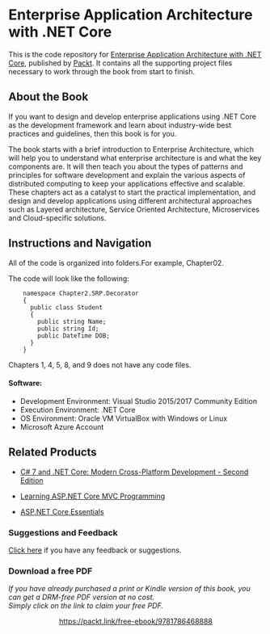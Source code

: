 


# Enterprise Application Architecture with .NET Core
This is the code repository for [Enterprise Application Architecture with .NET Core](https://www.packtpub.com/application-development/enterprise-application-architecture-net-core?utm_source=github&utm_medium=repository&utm_campaign=9781786468888), published by [Packt](https://www.packtpub.com/?utm_source=github). It contains all the supporting project files necessary to work through the book from start to finish.
## About the Book
If you want to design and develop enterprise applications using .NET Core as the development framework and learn about industry-wide best practices and guidelines, then this book is for you.

The book starts with a brief introduction to Enterprise Architecture, which will help you to understand what enterprise architecture is and what the key components are. It will then teach you about the types of patterns and principles for software development and explain the various aspects of distributed computing to keep your applications effective and scalable. These chapters act as a catalyst to start the practical implementation, and design and develop applications using different architectural approaches such as Layered architecture, Service Oriented Architecture, Microservices and Cloud-specific solutions.
## Instructions and Navigation

All of the code is organized into folders.For example, Chapter02.



The code will look like the following:
```
    namespace Chapter2.SRP.Decorator
    {
      public class Student
      {
        public string Name;
        public string Id;
        public DateTime DOB;
      }
    }
```

Chapters 1, 4, 5, 8, and 9 does not have any code files.

#### Software:

* Development Environment: Visual Studio 2015/2017 Community Edition
* Execution Environment: .NET Core
* OS Environment: Oracle VM VirtualBox with Windows or Linux
* Microsoft Azure Account

## Related Products
* [C# 7 and .NET Core: Modern Cross-Platform Development - Second Edition](https://www.packtpub.com/application-development/c-7-and-net-core-modern-cross-platform-development-second-edition?utm_source=github&utm_medium=repository&utm_campaign=9781787129559)

* [Learning ASP.NET Core MVC Programming](https://www.packtpub.com/application-development/learning-aspnet-core-mvc-programming?utm_source=github&utm_medium=repository&utm_campaign=9781786463838)

* [ASP.NET Core Essentials](https://www.packtpub.com/web-development/aspnet-core-essentials?utm_source=github&utm_medium=repository&utm_campaign=9781785889158)


### Suggestions and Feedback
[Click here](https://docs.google.com/forms/d/e/1FAIpQLSe5qwunkGf6PUvzPirPDtuy1Du5Rlzew23UBp2S-P3wB-GcwQ/viewform) if you have any feedback or suggestions.
### Download a free PDF

 <i>If you have already purchased a print or Kindle version of this book, you can get a DRM-free PDF version at no cost.<br>Simply click on the link to claim your free PDF.</i>
<p align="center"> <a href="https://packt.link/free-ebook/9781786468888">https://packt.link/free-ebook/9781786468888 </a> </p>